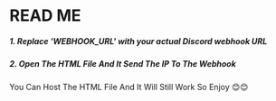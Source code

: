 <h1> READ ME </h1>


<h5> 1. Replace 'WEBHOOK_URL' with your actual Discord webhook URL </h5>
<h5> 2. Open The HTML File And It Send The IP To The Webhook </h5>
<space>
</space>
You Can Host The HTML File And It Will Still Work So Enjoy 😊😊
